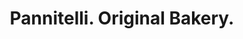 ---
title: "Pannitelli. Original Bakery."
url: /zaragoza/pannitelli-original-bakery/
shop: panadería
---